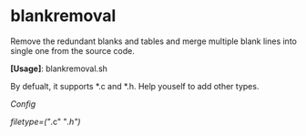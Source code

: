 # blankremoval
Remove the redundant blanks and tables and merge multiple blank lines into single one from the source code.

**[Usage]**: blankremoval.sh <Path>

By defualt, it supports *.c and *.h. Help youself to add other types.

*Config*

*filetype=("*.c" "*.h")*
